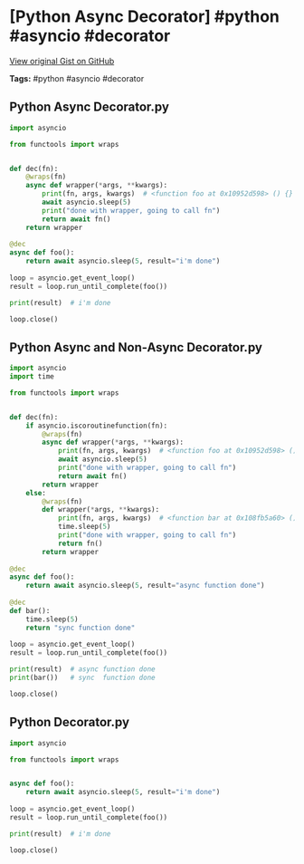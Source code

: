 # [Python Async Decorator] #python #asyncio #decorator

[View original Gist on GitHub](https://gist.github.com/Integralist/fb1b5dbb6271632298f44d62a2221905)

**Tags:** #python #asyncio #decorator

## Python Async Decorator.py

```python
import asyncio

from functools import wraps


def dec(fn):
    @wraps(fn)
    async def wrapper(*args, **kwargs):
        print(fn, args, kwargs)  # <function foo at 0x10952d598> () {}
        await asyncio.sleep(5)
        print("done with wrapper, going to call fn")
        return await fn()
    return wrapper
    
@dec
async def foo():
    return await asyncio.sleep(5, result="i'm done")
    
loop = asyncio.get_event_loop()
result = loop.run_until_complete(foo())  

print(result)  # i'm done

loop.close()
```

## Python Async and Non-Async Decorator.py

```python
import asyncio
import time

from functools import wraps


def dec(fn):
    if asyncio.iscoroutinefunction(fn):
        @wraps(fn)
        async def wrapper(*args, **kwargs):
            print(fn, args, kwargs)  # <function foo at 0x10952d598> () {}
            await asyncio.sleep(5)
            print("done with wrapper, going to call fn")
            return await fn()
        return wrapper
    else:
        @wraps(fn)
        def wrapper(*args, **kwargs):
            print(fn, args, kwargs)  # <function bar at 0x108fb5a60> () {}
            time.sleep(5)
            print("done with wrapper, going to call fn")
            return fn()
        return wrapper
    
@dec
async def foo():
    return await asyncio.sleep(5, result="async function done")
  
@dec
def bar():
    time.sleep(5)
    return "sync function done"
    
loop = asyncio.get_event_loop()
result = loop.run_until_complete(foo())  

print(result)  # async function done
print(bar())   # sync  function done

loop.close()
```

## Python Decorator.py

```python
import asyncio

from functools import wraps


async def foo():
    return await asyncio.sleep(5, result="i'm done")
    
loop = asyncio.get_event_loop()
result = loop.run_until_complete(foo())

print(result)  # i'm done

loop.close()
```

